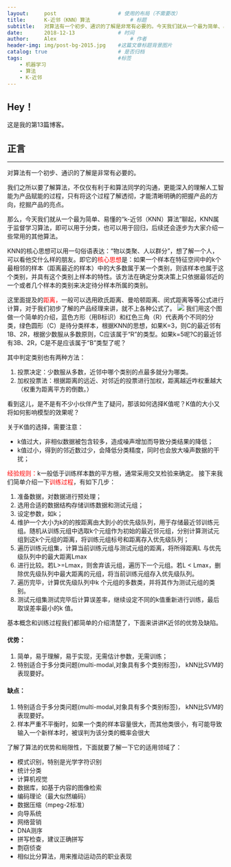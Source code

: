 ```yaml
---
layout:     post   				    # 使用的布局（不需要改）
title:      K-近邻（KNN）算法				# 标题 
subtitle:   对算法有一个初步、通识的了解是非常有必要的。今天我们就从一个最为简单、易懂的“K-近邻（KNN）算法”聊起，KNN属于监督学习算法，即可以用于分类，也可以用于回归 #副标题
date:       2018-12-13 				# 时间
author:     Alex 						# 作者
header-img: img/post-bg-2015.jpg 	#这篇文章标题背景图片
catalog: true 						# 是否归档
tags:								#标签
    - 机器学习
    - 算法
    - K-近邻
---
```


## Hey！
这是我的第13篇博客。
## 正言
******
对算法有一个初步、通识的了解是非常有必要的。

我们之所以要了解算法，不仅仅有利于和算法同学的沟通，更能深入的理解人工智能为产品赋能的过程，只有将这个过程了解透彻，才能清晰明确的把握产品的方向，挖掘产品的亮点。

那么，今天我们就从一个最为简单、易懂的“k-近邻（KNN）算法”聊起，KNN属于监督学习算法，即可以用于分类，也可以用于回归，后续还会逐步为大家介绍一些常用的其他算法。

KNN的核心思想可以用一句俗语表达：“物以类聚、人以群分”，想了解一个人，可以看他交什么样的朋友。即它的<font color="red">核心思想</font>是：如果一个样本在特征空间中的k个最相邻的样本（距离最近的样本）中的大多数属于某一个类别，则该样本也属于这个类别，并具有这个类别上样本的特性。该方法在确定分类决策上只依据最邻近的一个或者几个样本的类别来决定待分样本所属的类别。

这里面提及的<font color="red">距离，</font>一般可以选用欧氏距离、曼哈顿距离、闵式距离等等公式进行计算，对于我们初步了解的产品经理来讲，就不上各种公式了。
![](https://ws1.sinaimg.cn/large/006tNc79ly1fyxui7dfvvj30bu0agdg5.jpg)
我们用这个图做一个简单的介绍，蓝色方形（用B标识）和红色三角（R）代表两个不同的分类，绿色圆形（C）是待分类样本，根据KNN的思想，如果K=3，则C的最近邻有1B、2R，根据少数服从多数原则，C应该属于“R”的类型。如果k=5呢?C的最近邻有3B、2R，C是不是应该属于“B”类型了呢？

其中判定类别也有两种方法：

1. 投票决定：少数服从多数，近邻中哪个类别的点最多就分为哪类。
2. 加权投票法：根据距离的远近、对邻近的投票进行加权，距离越近咋权重越大（权重为距离平方的倒数。）

看到这儿，是不是有不少小伙伴产生了疑问，那该如何选择K值呢？K值的大小又将如何影响模型的效果呢？

关于K值的选择，需要注意：

* k值过大，非相似数据被包含较多，造成噪声增加而导致分类结果的降低；
* k值过小，得到的邻近数过少，会降低分类精度，同时也会放大噪声数据的干扰；

<font color="red">经验规则：</font>k一般低于训练样本数的平方根，通常采用交叉检验来确定。
接下来我们简单介绍一下<font color="red">训练过程</font>，有如下几步：

1. 准备数据，对数据进行预处理；
2. 选用合适的数据结构存储训练数据和测试元组；
3. 设定参数，如k；
4. 维护一个大小为k的的按距离由大到小的优先级队列，用于存储最近邻训练元组。随机从训练元组中选取k个元组作为初始的最近邻元组，分别计算测试元组到这k个元组的距离，将训练元组标号和距离存入优先级队列；
5. 遍历训练元组集，计算当前训练元组与测试元组的距离，将所得距离L 与优先级队列中的最大距离Lmax
6. 进行比较。若L>=Lmax，则舍弃该元组，遍历下一个元组。若L < Lmax，删除优先级队列中最大距离的元组，将当前训练元组存入优先级队列。
7. 遍历完毕，计算优先级队列中k 个元组的多数类，并将其作为测试元组的类别。
8. 测试元组集测试完毕后计算误差率，继续设定不同的k值重新进行训练，最后取误差率最小的k 值。

基本概念和训练过程我们都简单的介绍清楚了，下面来讲讲K近邻的优势及缺陷。
#### 优势：
1. 简单，易于理解，易于实现，无需估计参数，无需训练；
2. 特别适合于多分类问题(multi-modal,对象具有多个类别标签)， kNN比SVM的表现要好。

#### 缺点：
1. 特别适合于多分类问题(multi-modal,对象具有多个类别标签)， kNN比SVM的表现要好。
2. 样本严重不平衡时，如果一个类的样本容量很大，而其他类很小，有可能导致输入一个新样本时，被误判为该分类的概率会很大

了解了算法的优势和局限性，下面就要了解一下它的适用领域了：

* 模式识别，特别是光学字符识别
* 统计分类
* 计算机视觉
* 数据库，如基于内容的图像检索
* 编码理论（最大似然编码）
* 数据压缩（mpeg-2标准）
* 向导系统
* 网络营销
* DNA测序
* 拼写检查，建议正确拼写
* 剽窃侦查
* 相似比分算法，用来推动运动员的职业表现
